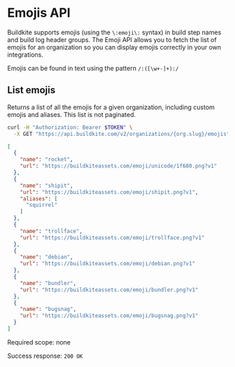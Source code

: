 # Emojis API

Buildkite supports emojis (using the `\:emoji\:` syntax) in build step names and build log header groups. The Emoji API allows you to fetch the list of emojis for an organization so you can display emojis correctly in your own integrations.

Emojis can be found in text using the pattern `/:([\w+-]+):/`


## List emojis

Returns a list of all the emojis for a given organization, including custom emojis and aliases. This list is not paginated.

```bash
curl -H "Authorization: Bearer $TOKEN" \
  -X GET "https://api.buildkite.com/v2/organizations/{org.slug}/emojis"
```

```json
[
  {
    "name": "rocket",
    "url": "https://buildkiteassets.com/emoji/unicode/1f680.png?v1"
  },
  {
    "name": "shipit",
    "url": "https://buildkiteassets.com/emoji/shipit.png?v1",
    "aliases": [
      "squirrel"
    ]
  },
  {
    "name": "trollface",
    "url": "https://buildkiteassets.com/emoji/trollface.png?v1"
  },
  {
    "name": "debian",
    "url": "https://buildkiteassets.com/emoji/debian.png?v1"
  },
  {
    "name": "bundler",
    "url": "https://buildkiteassets.com/emoji/bundler.png?v1"
  },
  {
    "name": "bugsnag",
    "url": "https://buildkiteassets.com/emoji/bugsnag.png?v1"
  }
]
```

Required scope: none

Success response: `200 OK`
